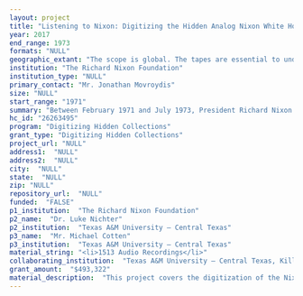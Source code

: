 ```yaml
--- 
layout: project 
title: "Listening to Nixon: Digitizing the Hidden Analog Nixon White House Tapes for a Front Row Seat to History, 1971-1973"
year: 2017
end_range: 1973
formats: "NULL"
geographic_extant: "The scope is global. The tapes are essential to understand historical events at the White House, in America, and across the world from 1971-1973, e.g., China Opening, Vietnam, Russian Détente, Middle East Policy, Domestic Issues: civil rights, welfare/health care reform, EPA/environment, OSHA – as relevant today as they were then."
institution: "The Richard Nixon Foundation"
institution_type: "NULL"
primary_contact: "Mr. Jonathan Movroydis"
size: "NULL"
start_range: "1971"
summary: "Between February 1971 and July 1973, President Richard Nixon recorded 3,432 hours of phone calls and meetings. These tapes remain the greatest treasure of information left by a president and the most complex, controversial set of presidential records in U.S. history. However, 57% of the 2,658 hours of publicly released Nixon White House tapes remain hidden and relatively unexplored in analog formats at the National Archives in Maryland and Nixon Library in California. This three-year collaborative project between the Richard Nixon Foundation and Texas A&M University – Central Texas will digitize 1,513 hours of tape and ensure these files are widely accessible online to researchers and the public at-large. This project is part of a larger commitment to digitize, catalog and transcribe the tapes. The project facilitates creation and dissemination of new knowledge via a widely accessible, comprehensive collection of free digital files chronicling this important period in U.S. history."
hc_id: "26263495"
program: "Digitizing Hidden Collections"
grant_type: "Digitizing Hidden Collections"
project_url: "NULL"
address1:  "NULL"
address2:  "NULL"
city:  "NULL"
state:  "NULL"
zip: "NULL"
repository_url:  "NULL"
funded:  "FALSE"
p1_institution:  "The Richard Nixon Foundation"
p2_name:  "Dr. Luke Nichter"
p2_institution:  "Texas A&M University – Central Texas"
p3_name:  "Mr. Michael Cotten"
p3_institution:  "Texas A&M University – Central Texas"
material_string: "<li>1513 Audio Recordings</li>"
collaborating_institution:  "Texas A&M University – Central Texas, Killeen, Texas"
grant_amount:  "$493,322"
material_description:  "This project covers the digitization of the Nixon White House tapes. In 1971, the Nixon Administration installed Sony TC-800B tape recorders in the Oval Office, Cabinet Room, the Old Executive Office Building, and other locations. The system was sound activated, making the tapes as comprehensive as possible. The system was in place from February 16, 1971 to July 18, 1973, generating approximately 3,432 hours of recorded conversations between Nixon and leading executives of his Administration. The tape recording system was disclosed by Alexander Butterfield during his Watergate testimony. The tapes then became the central subject of the Watergate investigation, culminating in a decision by the Supreme Court requiring President Nixon to release the tapes to the Watergate Special Prosecutor. After Nixon’s resignation, Congress passed the Presidential Recordings and Materials Preservation Act, making the tapes the property of the National Archives and Records Administration (NARA). The original tapes were converted to analog reel-to-reel and cassette formats. They are held at a NARA facility in College Park, Maryland. NARA has declassified 2,658 hours of tapes. The tapes cover world events during 1971-1973, but they also include Nixon’s conversations with many interesting figures from the era, including Johnny Cash (prison reform), Ray Charles (civil rights), and Sammy Davis, Jr (Jim Crow laws), among many other iconic Americans. They are a snapshot of early 1970s America like no other source. The tapes make the Nixon presidency the most documented in U.S. history. Digitization of the tapes will ensure they are preserved for all history."
---
```

